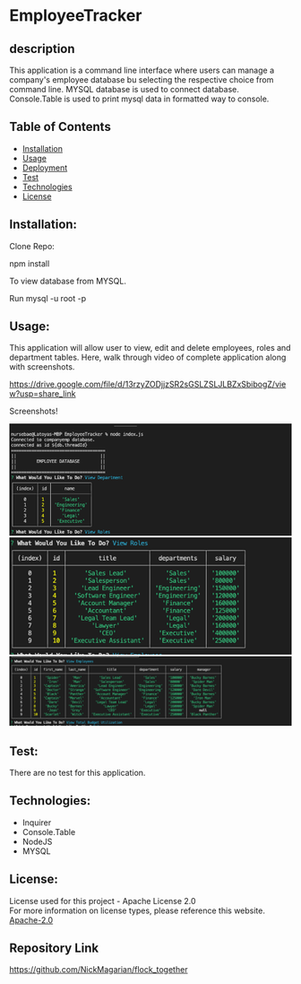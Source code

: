 # EmployeeTracker


## description

This application is a command line interface where users can manage a company's employee database bu selecting the respective choice from command line.  MYSQL database is used to connect database. Console.Table is used to print mysql data in formatted way to console. 


  ## Table of Contents 
  - [Installation](#installation)
  - [Usage](#usage)
  - [Deployment](#deployment)
  - [Test](#test)
  - [Technologies](#technologies)
  - [License](#license)


## Installation:

Clone Repo:

npm install

To view database from MYSQL.

Run mysql -u root -p


## Usage:

This application will allow user to view, edit and delete employees, roles and department tables.
Here, walk through video of complete application along with screenshots.

https://drive.google.com/file/d/13rzyZODjjzSR2sGSLZSLJLBZxSbibogZ/view?usp=share_link 

Screenshots!


![Screenshot](./images/2022-12-19_19-12-24.png)
![Screenshot](./images/2022-12-19_19-12-39.png)
![Screenshot](./images/2022-12-19_19-13-16.png)



## Test:
  There are no test for this application.
  
  
## Technologies:
  - Inquirer
  - Console.Table
  - NodeJS
  - MYSQL

 
  ## License:
  License used for this project - Apache License 2.0 <br>
  For more information on license types, please reference this website. <br>
  <a href="LICENSE"> Apache-2.0 </a>

  ## Repository Link

https://github.com/NickMagarian/flock_together
